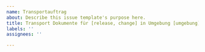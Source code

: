 ```yaml
---
name: Transportauftrag
about: Describe this issue template's purpose here.
title: Transport Dokumente für [release, change] in Umgebung [umgebung]
labels: ''
assignees: ''

---
```



